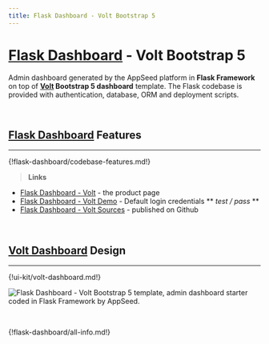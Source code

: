 ```yaml
---
title: Flask Dashboard - Volt Bootstrap 5
---
```


# [Flask Dashboard](http://appseed.us/admin-dashboards/flask) - Volt Bootstrap 5

Admin dashboard generated by the AppSeed platform in **Flask Framework** on top of **[Volt](/bootstrap-template/volt-dashboard/) Bootstrap 5 dashboard** template. The Flask codebase is provided with authentication, database, ORM and deployment scripts. 

<br />

## [Flask Dashboard](http://appseed.us/admin-dashboards/flask) Features
---

{!flask-dashboard/codebase-features.md!}

> **Links**

- [Flask Dashboard - Volt](https://appseed.us/admin-dashboards/flask-dashboard-volt) - the product page
- [Flask Dashboard - Volt Demo](https://flask-dashboard-volt.appseed.us/) - Default login credentials ** *test / pass* **
- [Flask Dashboard - Volt Sources](https://github.com/app-generator/flask-dashboard-volt) - published on Github

<br />

## [Volt Dashboard](/bootstrap-template/volt-dashboard/) Design
---

{!ui-kit/volt-dashboard.md!}

![Flask Dashboard - Volt Bootstrap 5 template, admin dashboard starter coded in Flask Framework by AppSeed.](https://raw.githubusercontent.com/app-generator/flask-dashboard-volt/master/media/flask-dashboard-volt-screen.png) 

<br />

{!flask-dashboard/all-info.md!}
